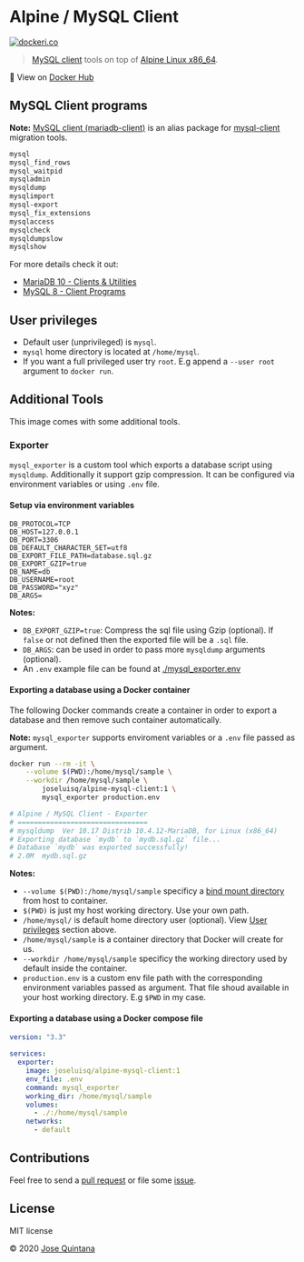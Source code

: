 # Alpine / MySQL Client

[![dockeri.co](https://dockeri.co/image/joseluisq/alpine-mysql-client)](https://hub.docker.com/r/joseluisq/alpine-mysql-client)

> [MySQL client](https://dev.mysql.com/doc/refman/8.0/en/programs-client.html) tools on top of [Alpine Linux x86_64](https://hub.docker.com/_/alpine).

🐳 View on [Docker Hub](https://hub.docker.com/r/joseluisq/alpine-mysql-client/)

## MySQL Client programs

**Note:** [MySQL client (mariadb-client)](https://pkgs.alpinelinux.org/package/v3.11/main/x86_64/mysql-client) is an alias package for [mysql-client](https://dev.mysql.com/doc/refman/8.0/en/programs-client.html) migration tools.

```sh
mysql
mysql_find_rows
mysql_waitpid
mysqladmin
mysqldump
mysqlimport
mysql-export
mysql_fix_extensions
mysqlaccess
mysqlcheck
mysqldumpslow
mysqlshow
```

For more details check it out:

- [MariaDB 10 - Clients & Utilities](https://mariadb.com/kb/en/clients-utilities/)
- [MySQL 8 - Client Programs](https://dev.mysql.com/doc/refman/8.0/en/programs-client.html)

## User privileges

- Default user (unprivileged) is `mysql`.
- `mysql` home directory is located at `/home/mysql`.
- If you want a full privileged user try `root`. E.g append a `--user root` argument to `docker run`.

## Additional Tools

This image comes with some additional tools.

### Exporter

`mysql_exporter` is a custom tool which exports a database script using `mysqldump`. Additionally it support gzip compression.
It can be configured via environment variables or using `.env` file.

#### Setup via environment variables

```env
DB_PROTOCOL=TCP
DB_HOST=127.0.0.1
DB_PORT=3306
DB_DEFAULT_CHARACTER_SET=utf8
DB_EXPORT_FILE_PATH=database.sql.gz
DB_EXPORT_GZIP=true
DB_NAME=db
DB_USERNAME=root
DB_PASSWORD="xyz"
DB_ARGS=
```

**Notes:**

- `DB_EXPORT_GZIP=true`: Compress the sql file using Gzip (optional). If `false` or not defined then the exported file will be a `.sql` file.
- `DB_ARGS`: can be used in order to pass more `mysqldump` arguments (optional). 
- An `.env` example file can be found at [./mysql_exporter.env](./mysql_exporter.env)

#### Exporting a database using a Docker container

The following Docker commands create a container in order to export a database and then remove such container automatically.

**Note:** `mysql_exporter` supports enviroment variables or a `.env` file passed as argument.

```sh
docker run --rm -it \
    --volume $(PWD):/home/mysql/sample \
    --workdir /home/mysql/sample \
        joseluisq/alpine-mysql-client:1 \
        mysql_exporter production.env

# Alpine / MySQL Client - Exporter
# ================================
# mysqldump  Ver 10.17 Distrib 10.4.12-MariaDB, for Linux (x86_64)
# Exporting database `mydb` to `mydb.sql.gz` file...
# Database `mydb` was exported successfully!
# 2.0M	mydb.sql.gz
```

__Notes:__

- `--volume $(PWD):/home/mysql/sample` specificy a [bind mount directory](https://docs.docker.com/storage/bind-mounts/) from host to container.
- `$(PWD)` is just my host working directory. Use your own path.
- `/home/mysql/` is default home directory user (optional). View [User privileges](#user-privileges) section above.
- `/home/mysql/sample` is a container directory that Docker will create for us.
- `--workdir /home/mysql/sample` specificy the working directory used by default inside the container.
- `production.env` is a custom env file path with the corresponding environment variables passed as argument. That file shoud available in your host working directory. E.g `$PWD` in my case.

#### Exporting a database using a Docker compose file

```yaml
version: "3.3"

services:
  exporter:
    image: joseluisq/alpine-mysql-client:1
    env_file: .env
    command: mysql_exporter
    working_dir: /home/mysql/sample
    volumes:
      - ./:/home/mysql/sample
    networks:
      - default
```

## Contributions

Feel free to send a [pull request](https://github.com/joseluisq/alpine-mysql-client/pulls) or file some [issue](https://github.com/joseluisq/alpine-mysql-client/issues).

## License

MIT license

© 2020 [Jose Quintana](https://git.io/joseluisq)
